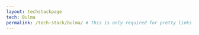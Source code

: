 ```yaml
---
layout: techstackpage
tech: Bulma
permalink: /tech-stack/bulma/ # This is only required for pretty links.
---
```

